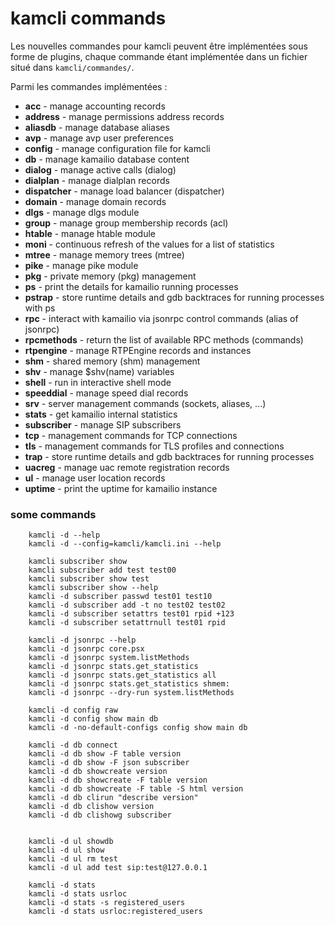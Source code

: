 # kamcli commands

Les nouvelles commandes pour kamcli peuvent être implémentées sous forme de plugins, chaque commande étant implémentée dans un fichier situé dans `kamcli/commandes/`.

Parmi les commandes implémentées :

* **acc** - manage accounting records
* **address** - manage permissions address records
* **aliasdb** - manage database aliases
* **avp** - manage avp user preferences
* **config** - manage configuration file for kamcli
* **db** - manage kamailio database content
* **dialog** - manage active calls (dialog)
* **dialplan** - manage dialplan records
* **dispatcher** - manage load balancer (dispatcher)
* **domain** - manage domain records
* **dlgs** - manage dlgs module
* **group** - manage group membership records (acl)
* **htable** - manage htable module
* **moni** - continuous refresh of the values for a list of statistics
* **mtree** - manage memory trees (mtree)
* **pike** - manage pike module
* **pkg** - private memory (pkg) management
* **ps** - print the details for kamailio running processes
* **pstrap** - store runtime details and gdb backtraces for running processes with ps
* **rpc** - interact with kamailio via jsonrpc control commands (alias of jsonrpc)
* **rpcmethods** - return the list of available RPC methods (commands)
* **rtpengine** - manage RTPEngine records and instances
* **shm** - shared memory (shm) management
* **shv** - manage $shv(name) variables
* **shell** - run in interactive shell mode
* **speeddial** - manage speed dial records
* **srv** - server management commands (sockets, aliases, ...)
* **stats** - get kamailio internal statistics
* **subscriber** - manage SIP subscribers
* **tcp** - management commands for TCP connections
* **tls** - management commands for TLS profiles and connections
* **trap** - store runtime details and gdb backtraces for running processes
* **uacreg** - manage uac remote registration records
* **ul** - manage user location records
* **uptime** - print the uptime for kamailio instance


### some commands


        kamcli -d --help
        kamcli -d --config=kamcli/kamcli.ini --help

        kamcli subscriber show
        kamcli subscriber add test test00
        kamcli subscriber show test
        kamcli subscriber show --help
        kamcli -d subscriber passwd test01 test10
        kamcli -d subscriber add -t no test02 test02
        kamcli -d subscriber setattrs test01 rpid +123
        kamcli -d subscriber setattrnull test01 rpid

        kamcli -d jsonrpc --help
        kamcli -d jsonrpc core.psx
        kamcli -d jsonrpc system.listMethods
        kamcli -d jsonrpc stats.get_statistics
        kamcli -d jsonrpc stats.get_statistics all
        kamcli -d jsonrpc stats.get_statistics shmem:
        kamcli -d jsonrpc --dry-run system.listMethods

        kamcli -d config raw
        kamcli -d config show main db
        kamcli -d -no-default-configs config show main db

        kamcli -d db connect
        kamcli -d db show -F table version
        kamcli -d db show -F json subscriber
        kamcli -d db showcreate version
        kamcli -d db showcreate -F table version
        kamcli -d db showcreate -F table -S html version
        kamcli -d db clirun "describe version"
        kamcli -d db clishow version
        kamcli -d db clishowg subscriber


        kamcli -d ul showdb
        kamcli -d ul show
        kamcli -d ul rm test
        kamcli -d ul add test sip:test@127.0.0.1

        kamcli -d stats
        kamcli -d stats usrloc
        kamcli -d stats -s registered_users
        kamcli -d stats usrloc:registered_users
